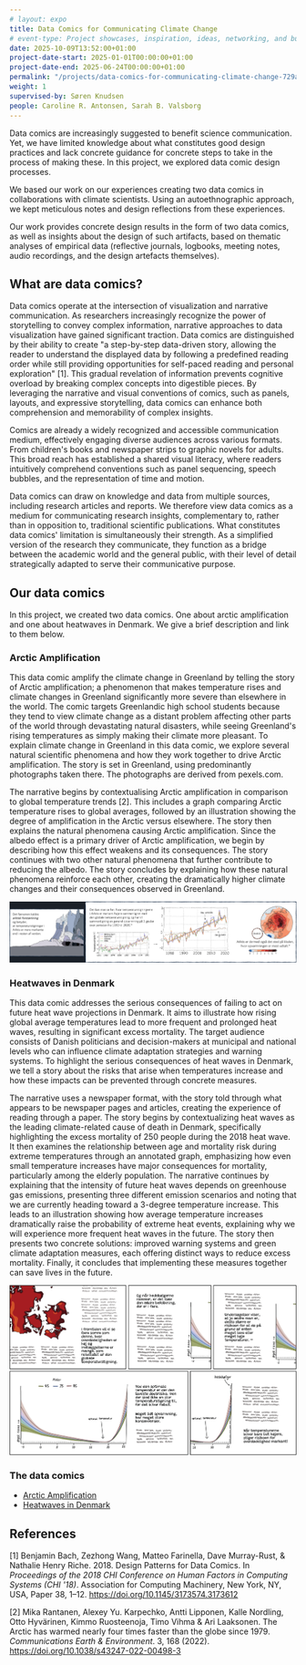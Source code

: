 ```yaml
---
# layout: expo
title: Data Comics for Communicating Climate Change
# event-type: Project showcases, inspiration, ideas, networking, and bubbles
date: 2025-10-09T13:52:00+01:00
project-date-start: 2025-01-01T00:00:00+01:00
project-date-end: 2025-06-24T00:00:00+01:00
permalink: "/projects/data-comics-for-communicating-climate-change-729aac7c/"
weight: 1
supervised-by: Søren Knudsen
people: Caroline R. Antonsen, Sarah B. Valsborg
---
```


Data comics are increasingly suggested to benefit science communication. 
Yet, we have limited knowledge about what constitutes good design practices and lack concrete guidance for concrete steps to take in the process of making these. 
In this project, we explored data comic design processes.

We based our work on our experiences creating two data comics in collaborations with climate scientists. 
Using an autoethnographic approach, we kept meticulous notes and design reflections from these experiences.

Our work provides concrete design results in the form of two data comics, as well as insights about the design of such artifacts, based on thematic analyses of empirical data (reflective journals, logbooks,
meeting notes, audio recordings, and the design artefacts themselves).

## What are data comics?

Data comics operate at the intersection of visualization and narrative communication. As researchers increasingly recognize the power of storytelling to convey complex information, narrative approaches to data visualization have gained significant traction.
Data comics are distinguished by their ability to create "a step-by-step data-driven story, allowing the reader to understand the displayed data by following a predefined reading order while still providing opportunities for self-paced reading and personal exploration" [1]. This gradual revelation of information prevents cognitive overload by breaking complex concepts into digestible pieces. By leveraging the narrative and visual conventions of comics, such as panels, layouts, and expressive storytelling, data comics can enhance both comprehension and memorability of complex insights.

Comics are already a widely recognized and accessible communication medium, effectively engaging diverse audiences across various formats. From children's books and newspaper strips to graphic novels for adults. This broad reach has established a shared visual literacy, where readers intuitively comprehend conventions such as panel sequencing, speech bubbles, and the representation of time and motion.

Data comics can draw on knowledge and data from multiple sources, including research articles and reports. We therefore view data comics as a medium for communicating research insights, complementary to, rather than in opposition to, traditional scientific publications. What constitutes data comics' limitation is simultaneously their strength. As a simplified version of the research they communicate, they function as a bridge between the academic world and the general public, with their level of detail strategically adapted to serve their communicative purpose.


## Our data comics

In this project, we created two data comics. One about arctic amplification and one about heatwaves in Denmark. We give a brief description and link to them below.

### Arctic Amplification

This data comic amplify the climate change in Greenland by telling the story of Arctic
amplification; a phenomenon that makes temperature rises and climate changes in Greenland significantly more severe than elsewhere in the world. The comic targets Greenlandic high school students because they tend to view climate change as a distant problem affecting other parts of the world through devastating natural disasters, while seeing Greenland's rising temperatures as simply making their climate more pleasant. To explain climate change in Greenland in this data comic, we explore several natural scientific phenomena and how they work together to drive Arctic amplification. The story is set in Greenland, using predominantly photographs taken there. The photographs are derived from pexels.com. 

The narrative begins by contextualising Arctic amplification in comparison to global temperature trends [2]. This includes a graph comparing Arctic temperature rises to global averages, followed by an illustration showing the degree of amplification in the Arctic versus elsewhere. The story then explains the natural phenomena causing Arctic amplification. Since the albedo effect is a primary driver of Arctic amplification, we begin by describing how this effect weakens and its consequences. The story continues with two other natural phenomena that further contribute to reducing the albedo. The story concludes by explaining how these natural phenomena reinforce each other, creating the dramatically higher climate changes and their consequences observed in Greenland.

![Image showing four panels from the data comic](/assets/img/posts/arctic-example-1.png "Excerpt from 'Arctic Amplification'")

### Heatwaves in Denmark

This data comic addresses the serious consequences of failing to act on future heat wave projections in Denmark. It aims to illustrate how rising global average temperatures lead to more frequent and prolonged heat waves, resulting in significant excess mortality. The target audience consists of Danish politicians and decision-makers at municipal and national levels who can influence climate adaptation strategies and warning systems. To highlight the serious consequences of heat waves in Denmark, we tell a story about the risks that arise when temperatures increase and how these impacts can be prevented through concrete measures. 

The narrative uses a newspaper format, with the story told through what appears to be newspaper pages and articles, creating the experience of reading through a paper. The story begins by contextualizing heat waves as the leading climate-related cause of death in Denmark, specifically highlighting the excess mortality of 250 people during the 2018 heat wave. It then examines the relationship between age and mortality risk during extreme temperatures through an annotated graph, emphasizing how even small temperature increases have major consequences for mortality, particularly among the elderly population. The narrative continues by explaining that the intensity of future heat waves depends on greenhouse gas emissions, presenting three different emission scenarios and noting that we are currently heading toward a 3-degree temperature increase. This leads to an illustration showing how average temperature increases dramatically raise the probability of extreme heat events, explaining why we will experience more frequent heat waves in the future. The story then presents two concrete solutions: improved warning systems and green climate adaptation measures, each offering distinct ways to reduce excess mortality. Finally, it concludes that implementing these measures together can save lives in the future.

![Image showing five panels from the data comic](/assets/img/posts/heatwaves-example-1.png "Excerpt from 'Heatwaves in Denmark'")

### The data comics
 * [Arctic Amplification](pdf)
 * [Heatwaves in Denmark](pdf)

## References

[1] Benjamin Bach, Zezhong Wang, Matteo Farinella, Dave Murray-Rust, & Nathalie Henry Riche. 2018. Design Patterns for Data Comics. In *Proceedings of the 2018 CHI Conference on Human Factors in Computing Systems (CHI '18)*. Association for Computing Machinery, New York, NY, USA, Paper 38, 1–12. https://doi.org/10.1145/3173574.3173612

[2] Mika Rantanen, Alexey Yu. Karpechko, Antti Lipponen, Kalle Nordling, Otto Hyvärinen, Kimmo Ruosteenoja, Timo Vihma & Ari Laaksonen. The Arctic has warmed nearly four times faster than the globe since 1979. *Communications Earth & Environment*. 3, 168 (2022). https://doi.org/10.1038/s43247-022-00498-3